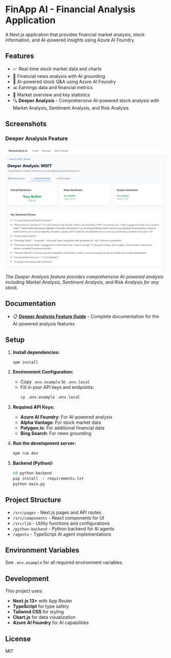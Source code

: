 # FinApp AI - Financial Analysis Application

A Next.js application that provides financial market analysis, stock information, and AI-powered insights using Azure AI Foundry.

## Features

- 📈 Real-time stock market data and charts
- 📰 Financial news analysis with AI grounding
- 🤖 AI-powered stock Q&A using Azure AI Foundry
- 📊 Earnings data and financial metrics
- 🎯 Market overview and key statistics
- 🔍 **Deeper Analysis** - Comprehensive AI-powered stock analysis with Market Analysis, Sentiment Analysis, and Risk Analysis

## Screenshots

### Deeper Analysis Feature
![Deeper Analysis](./images/deeper-analysis.jpg)

*The Deeper Analysis feature provides comprehensive AI-powered analysis including Market Analysis, Sentiment Analysis, and Risk Analysis for any stock.*

## Documentation

- 📋 **[Deeper Analysis Feature Guide](./DEEPER_ANALYSIS_README.md)** - Complete documentation for the AI-powered analysis features

## Setup

1. **Install dependencies:**
   ```bash
   npm install
   ```

2. **Environment Configuration:**
   - Copy `.env.example` to `.env.local`
   - Fill in your API keys and endpoints:
     ```bash
     cp .env.example .env.local
     ```

3. **Required API Keys:**
   - **Azure AI Foundry**: For AI-powered analysis
   - **Alpha Vantage**: For stock market data
   - **Polygon.io**: For additional financial data  
   - **Bing Search**: For news grounding

4. **Run the development server:**
   ```bash
   npm run dev
   ```

5. **Backend (Python):**
   ```bash
   cd python-backend
   pip install -r requirements.txt
   python main.py
   ```

## Project Structure

- `/src/pages` - Next.js pages and API routes
- `/src/components` - React components for UI
- `/src/lib` - Utility functions and configurations
- `/python-backend` - Python backend for AI agents
- `/agents` - TypeScript AI agent implementations

## Environment Variables

See `.env.example` for all required environment variables.

## Development

This project uses:
- **Next.js 13+** with App Router
- **TypeScript** for type safety
- **Tailwind CSS** for styling
- **Chart.js** for data visualization
- **Azure AI Foundry** for AI capabilities

## License

MIT
